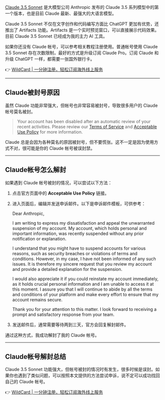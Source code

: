 [Claude 3.5 Sonnet](https://bit.ly/bewildcard) 是大模型公司 Anthropic 发布的 Claude 3.5 系列模型中的第一个版本，也是目前 Claude 最新、最强大的大语言模型。

Claude 3.5 Sonnet 不仅在文字创作和代码编写方面比 ChatGPT 更加有优势，还推出了 Artifacts 功能。Artifacts 是一个实时预览窗口，可以直接展示代码效果。目前 Claude 3.5 Sonnet 已经成为我的主力 AI 工具。

如果你还没有 Claude 帐号，可以参考相关教程注册使用。普通帐号使用 Claude 3.5 Sonnet 存在次数限制，最好的方式是升级订阅 Claude Pro。订阅 Claude 和升级 ChatGPT 一样，都需要一张国外银行卡。

👉 [WildCard | 一分钟注册，轻松订阅海外线上服务](https://bit.ly/bewildcard)

---

## Claude被封号原因

虽然 Claude 功能非常强大，但帐号也非常容易被封号，导致很多用户的 Claude 帐号莫名被封。

> Your account has been disabled after an automatic review of your recent activities. Please review our [Terms of Service](https://bit.ly/bewildcard) and [Acceptable Use Policy](https://bit.ly/bewildcard) for more information.

Claude 总是会因为各种莫名的原因被封号，但不要慌张。这不一定是因为使用方式不对，很可能是你的 Claude 帐号被误封禁。

---

## Claude帐号怎么解封

如果遇到 Claude 帐号被封的情况，可以尝试以下方法：

1. 点击官方页面中的 **Acceptable Use Policy** 链接。
2. 进入页面后，编辑并发送申诉邮件。以下是申诉邮件模板，可供参考：

   
   Dear Anthropic,

   I am writing to express my dissatisfaction and appeal the unwarranted suspension of my account. My account, which holds personal and important information, was recently suspended without any prior notification or explanation.

   I understand that you might have to suspend accounts for various reasons, such as security breaches or violations of terms and conditions. However, in my case, I have not been informed of any such issues. It is therefore my sincere request that you review my account and provide a detailed explanation for the suspension.

   I would also appreciate it if you could reinstate my account immediately, as it holds crucial personal information and I am unable to access it at this moment. I assure you that I will continue to abide by all the terms and conditions of your platform and make every effort to ensure that my account remains secure.

   Thank you for your attention to this matter. I look forward to receiving a prompt and satisfactory response from your team.
   

3. 发送邮件后，通常需要等待两到三天，官方会回复解封邮件。

通过这种方式，我成功解封了我的 Claude 帐号。

---

## Claude帐号解封总结

Claude 3.5 Sonnet 功能强大，但帐号被封的情况时有发生，很多时候是误封。如果你也遇到了类似问题，可以按照本文提供的方法尝试申诉，说不定可以成功找回自己的 Claude 帐号。

👉 [WildCard | 一分钟注册，轻松订阅海外线上服务](https://bit.ly/bewildcard)